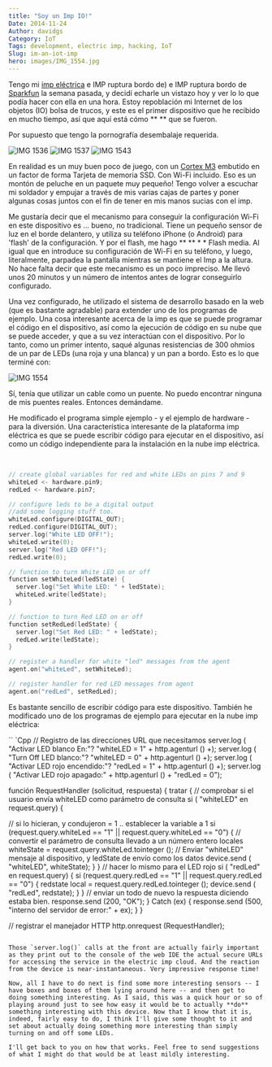 ```yaml
---
title: "Soy un Imp IO!"
Date: 2014-11-24
Author: davidgs
Category: IoT
Tags: development, electric imp, hacking, IoT
Slug: im-an-iot-imp
hero: images/IMG_1554.jpg
---
```


Tengo mi [imp eléctrica](http://electricimp.com/) e IMP ruptura bordo de) e IMP ruptura bordo de [Sparkfun](http://www.sparkfun.com) la semana pasada, y decidí echarle un vistazo hoy y ver lo lo que podía hacer con ella en una hora. Estoy repoblación mi Internet de los objetos (IO) bolsa de trucos, y este es el primer dispositivo que he recibido en mucho tiempo, así que aquí está cómo ** ** que se fueron.

Por supuesto que tengo la pornografía desembalaje requerida.

![IMG 1536](/posts/category/iot/iot-hardware/images/IMG_1536.jpg)
![IMG 1537](/posts/category/iot/iot-hardware/images/IMG_1537.jpg)
![IMG 1543](/posts/category/iot/iot-hardware/images/IMG_1543.jpg)

En realidad es un muy buen poco de juego, con un [Cortex M3](http://www.arm.com/products/processors/cortex-m/cortex-m3.php) embutido en un factor de forma Tarjeta de memoria SSD. Con Wi-Fi incluido. Eso es un montón de peluche en un paquete muy pequeño! Tengo volver a escuchar mi soldador y empujar a través de mis varias cajas de partes y poner algunas cosas juntos con el fin de tener en mis manos sucias con el imp.

Me gustaría decir que el mecanismo para conseguir la configuración Wi-Fi en este dispositivo es ... bueno, no tradicional. Tiene un pequeño sensor de luz en el borde delantero, y utiliza su teléfono iPhone (o Android) para 'flash' de la configuración. Y por el flash, me hago ** ** * * Flash media. Al igual que en introduce su configuración de Wi-Fi en su teléfono, y luego, literalmente, parpadea la pantalla mientras se mantiene el Imp a la altura. No hace falta decir que este mecanismo es un poco impreciso. Me llevó unos 20 minutos y un número de intentos antes de lograr conseguirlo configurado.

Una vez configurado, he utilizado el sistema de desarrollo basado en la web (que es bastante agradable) para extender uno de los programas de ejemplo. Una cosa interesante acerca de la imp es que se puede programar el código en el dispositivo, así como la ejecución de código en su nube que se puede acceder, y que a su vez interactúan con el dispositivo. Por lo tanto, como un primer intento, saqué algunas resistencias de 300 ohmios de un par de LEDs (una roja y una blanca) y un pan a bordo. Esto es lo que terminé con:

![IMG 1554](/posts/category/iot/iot-hardware/images/IMG_1554.jpg)

Sí, tenía que utilizar un cable como un puente. No puedo encontrar ninguna de mis puentes reales. Entonces demándame.

He modificado el programa simple ejemplo - y el ejemplo de hardware - para la diversión. Una característica interesante de la plataforma imp eléctrica es que se puede escribir código para ejecutar en el dispositivo, así como un código independiente para la instalación en la nube imp eléctrica.

 
```cpp
// create global variables for red and white LEDs on pins 7 and 9
whiteLed <- hardware.pin9;
redLed <- hardware.pin7;

// configure leds to be a digital output
//add some logging stuff too.
whiteLed.configure(DIGITAL_OUT);
redLed.configure(DIGITAL_OUT);
server.log("White LED OFF!");
whiteLed.write(0);
server.log("Red LED OFF!");
redLed.write(0);

// function to turn White LED on or off
function setWhiteLed(ledState) {
  server.log("Set White LED: " + ledState);
  whiteLed.write(ledState);
}

// function to turn Red LED on or off
function setRedLed(ledState) {
  server.log("Set Red LED: " + ledState);
  redLed.write(ledState);
}

// register a handler for white "led" messages from the agent
agent.on("whiteLed", setWhiteLed);

// register handler for red LED messages from agent
agent.on("redLed", setRedLed);
```

Es bastante sencillo de escribir código para este dispositivo. También he modificado uno de los programas de ejemplo para ejecutar en la nube imp eléctrica:

`` `Cpp
// Registro de las direcciones URL que necesitamos
server.log ( "Activar LED blanco En:"? "whiteLED = 1" + http.agenturl () +);
server.log ( "Turn Off LED blanco:"? "whiteLED = 0" + http.agenturl () +);
server.log ( "Activar LED rojo encendido:"? "redLed = 1" + http.agenturl () +);
server.log ( "Activar LED rojo apagado:" + http.agenturl () + "redLed = 0");

función RequestHandler (solicitud, respuesta) {
tratar {
// comprobar si el usuario envía whiteLED como parámetro de consulta
si ( "whiteLED" en request.query) {

// si lo hicieran, y condujeron = 1 .. establecer la variable a 1
si (request.query.whiteLed == "1" || request.query.whiteLed == "0") {
// convertir el parámetro de consulta llevado a un número entero
locales whiteState = request.query.whiteLed.tointeger ();
// Enviar "whiteLED" mensaje al dispositivo, y ledState de envío como los datos
device.send ( "whiteLED", whiteState);
}
}
// hacer lo mismo para el LED rojo
si ( "redLed" en request.query) {
si (request.query.redLed == "1" || request.query.redLed == "0") {
redstate local = request.query.redLed.tointeger ();
device.send ( "redLed", redstate);
}
}
// enviar un todo de nuevo la respuesta diciendo estaba bien.
response.send (200, "OK");
} Catch (ex) {
response.send (500, "interno del servidor de error:" + ex);
}
}

// registrar el manejador HTTP
http.onrequest (RequestHandler);
```

Those `server.log()` calls at the front are actually fairly important as they print out to the console of the web IDE the actual secure URLs for accessing the service in the electric imp cloud. And the reaction from the device is near-instantaneous. Very impressive response time!

Now, all I have to do next is find some more interesting sensors -- I have boxes and boxes of them lying around here -- and then get to doing something interesting. As I said, this was a quick hour or so of playing around just to see how easy it would be to actually **do** something interesting with this device. Now that I know that it is, indeed, fairly easy to do, I think I'll give some thought to it and set about actually doing something more interesting than simply turning on and off some LEDs.

I'll get back to you on how that works. Feel free to send suggestions of what I might do that would be at least mildly interesting.
